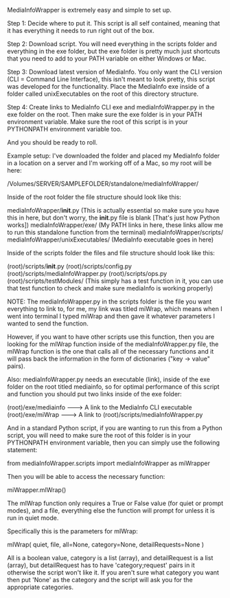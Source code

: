 MediaInfoWrapper is extremely easy and simple to set up.

Step 1: Decide where to put it.  This script is all self contained, meaning that it has everything it needs to run right out of the box.

Step 2: Download script.  You will need everything in the scripts folder and everything in the exe folder, but the exe folder is pretty much just shortcuts that you need to add to your PATH variable on either Windows or Mac.

Step 3: Download latest version of MediaInfo.  You only want the CLI version (CLI = Command Line Interface), this isn't meant to look pretty, this script was developed for the functionality.  Place the MediaInfo exe inside of a folder called unixExecutables on the root of this directory structure.

Step 4: Create links to MediaInfo CLI exe and mediaInfoWrapper.py in the exe folder on the root.  Then make sure the exe folder is in your PATH environment variable.  Make sure the root of this script is in your PYTHONPATH environment variable too.

And you should be ready to roll.

Example setup: I've downloaded the folder and placed my MediaInfo folder in a location on a server and I'm working off of a Mac, so my root will be here:

/Volumes/SERVER/SAMPLEFOLDER/standalone/mediaInfoWrapper/

Inside of the root folder the file structure should look like this:

mediaInfoWrapper/__init__.py (This is actually essential so make sure you have this in here, but don't worry, the __init__.py file is blank [That's just how Python works])
mediaInfoWrapper/exe/ (My PATH links in here, these links allow me to run this standalone function from the terminal)
mediaInfoWrapper/scripts/
mediaInfoWrapper/unixExecutables/ (MediaInfo executable goes in here)

Inside of the scripts folder the files and file structure should look like this:

(root)/scripts/__init__.py
(root)/scripts/config.py
(root)/scripts/mediaInfoWrapper.py
(root)/scripts/ops.py
(root)/scripts/testModules/ (This simply has a test function in it, you can use that test function to check and make sure mediaInfo is working properly)

NOTE: The mediaInfoWrapper.py in the scripts folder is the file you want everything to link to, for me, my link was titled miWrap, which means when I went into terminal I typed miWrap and then gave it whatever parameters I wanted to send the function.

However, if you want to have other scripts use this function, then you are looking for the mIWrap function inside of the mediaInfoWrapper.py file, the mIWrap function is the one that calls all of the necessary functions and it will pass back the information in the form of dictionaries ("key -> value" pairs).

Also: mediaInfoWrapper.py needs an executable (link), inside of the exe folder on the root titled mediainfo, so for optimal performance of this script and function you should put two links inside of the exe folder:

(root)/exe/mediainfo	---> A link to the MediaInfo CLI executable
(root)/exe/miWrap		---> A link to (root)/scripts/mediaInfoWrapper.py

And in a standard Python script, if you are wanting to run this from a Python script, you will need to make sure the root of this folder is in your PYTHONPATH environment variable, then you can simply use the following statement:

from mediaInfoWrapper.scripts import mediaInfoWrapper as miWrapper

Then you will be able to access the necessary function:

miWrapper.mIWrap()

The mIWrap function only requires a True or False value (for quiet or prompt modes), and a file, everything else the function will prompt for unless it is run in quiet mode.

Specifically this is the parameters for mIWrap:

mIWrap( quiet, file, all=None, category=None, detailRequests=None )

All is a boolean value, category is a list (array), and detailRequest is a list (array), but detailRequest has to have 'category;request' pairs in it otherwise the script won't like it.  If you aren't sure what category you want then put 'None' as the category and the script will ask you for the appropriate categories.